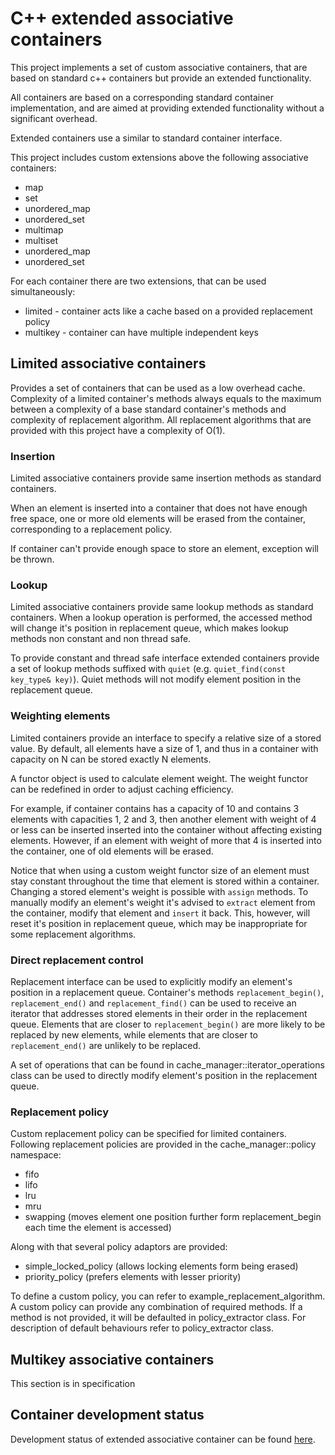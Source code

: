 # C++ extended associative containers

This project implements a set of custom associative containers, that are based on standard c++ containers but provide 
an extended functionality.

All containers are based on a corresponding standard container implementation, and are aimed at providing extended 
functionality without a significant overhead.

Extended containers use a similar to standard container interface.

This project includes custom extensions above the following associative containers:

* map
* set
* unordered_map
* unordered_set
* multimap
* multiset
* unordered_map
* unordered_set

For each container there are two extensions, that can be used simultaneously:

* limited - container acts like a cache based on a provided replacement policy
* multikey - container can have multiple independent keys

## Limited associative containers

Provides a set of containers that can be used as a low overhead cache. Complexity of a limited container's methods
 always equals to the maximum between a complexity of a base standard container's methods and complexity of replacement 
 algorithm. All replacement algorithms that are provided with this project have a complexity of O(1).
 
### Insertion

Limited associative containers provide same insertion methods as standard containers. 

 When an element is inserted into 
 a container that does not have enough free space, one or more old elements will be erased from the container,
 corresponding to a replacement policy.
 
 If container can't provide enough space to store an element, exception will be thrown.
 
### Lookup

Limited associative containers provide same lookup methods as standard containers. When a lookup operation is performed,
 the accessed method will change it's position in replacement queue, which makes lookup methods non constant and non
 thread safe. 
 
 To provide constant and thread safe interface extended containers provide a set of lookup methods suffixed
 with `quiet` (e.g. `quiet_find(const key_type& key)`). Quiet methods will not modify element position in the 
 replacement queue.
 
### Weighting elements

Limited containers provide an interface to specify a relative size of a stored value. By default, all elements have a 
 size of 1, and thus in a container with capacity on N can be stored exactly N elements.
 
 A functor object is used to calculate element weight. The weight functor can be redefined in order to adjust caching
 efficiency.
 
 For example, if container contains has a capacity of 10 and contains 3 elements with capacities 1, 2 and 3, then 
 another element with weight of 4 or less can be inserted inserted into the container without affecting existing 
 elements. However, if an element with weight of more that 4 is inserted into the container, one of old elements will
 be erased.
 
 Notice that when using a custom weight functor size of an element must stay constant throughout the time that element
 is stored within a container. Changing a stored element's weight is possible with `assign` methods. To manually
 modify an element's weight it's advised to `extract` element from the container, modify that element and `insert` it 
 back. This, however, will reset it's position in replacement queue, which may be inappropriate for some replacement 
 algorithms.
 
### Direct replacement control

Replacement interface can be used to explicitly modify an element's position in a replacement queue. Container's
methods `replacement_begin()`, `replacement_end()` and `replacement_find()` can be used to receive an iterator that 
addresses stored elements in their order in the replacement queue. Elements that are closer to `replacement_begin()` are
more likely to be replaced by new elements, while elements that are closer to `replacement_end()` are unlikely to be 
replaced.

A set of operations that can be found in cache_manager::iterator_operations class can be used to directly modify 
element's position in the replacement queue.

### Replacement policy

Custom replacement policy can be specified for limited containers. Following replacement policies are provided in the
cache_manager::policy namespace:

* fifo
* lifo
* lru
* mru
* swapping (moves element one position further form replacement_begin each time the element is accessed)

Along with that several policy adaptors are provided:

* simple_locked_policy (allows locking elements form being erased)
* priority_policy (prefers elements with lesser priority)

To define a custom policy, you can refer to example_replacement_algorithm. A custom policy can provide any combination
of required methods. If a method is not provided, it will be defaulted in policy_extractor class. For description of
default behaviours refer to policy_extractor class.

## Multikey associative containers

This section is in specification

## Container development status

Development status of extended associative container can be found [here](STATUS.md).
